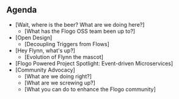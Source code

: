 ## Agenda
- [Wait, where is the beer? What are we doing here?]
  * [What has the Flogo OSS team been up to?]
- [Open Design]
  * [Decoupling Triggers from Flows]
- [Hey Flynn, what's up?]
  * [Evolution of Flynn the mascot]
- [Flogo Powered Project Spotlight: Event-driven Microservices]
- [Community Advocacy]
  * [What are we doing right?]
  * [What are we screwing up?]
  * [What you can do to enhance the Flogo community]
